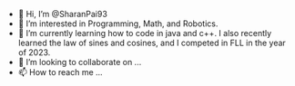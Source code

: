 - 👋 Hi, I’m @SharanPai93
- 👀 I’m interested in Programming, Math, and Robotics.
- 🌱 I’m currently learning how to code in java and c++. I also recently learned the law of sines and cosines, and I competed in FLL in the year of 2023.
- 💞️ I’m looking to collaborate on ...
- 📫 How to reach me ...

<!---
SharanPai93/SharanPai93 is a ✨ special ✨ repository because its `README.md` (this file) appears on your GitHub profile.
You can click the Preview link to take a look at your changes.
--->
